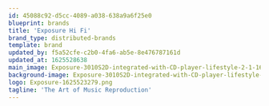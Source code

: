 ```yaml
---
id: 45088c92-d5cc-4089-a038-638a9a6f25e0
blueprint: brands
title: 'Exposure Hi Fi'
brand_type: distributed-brands
template: brand
updated_by: f5a52cfe-c2b0-4fa6-ab5e-8e476787161d
updated_at: 1625528638
main_image: Exposure-3010S2D-integrated-with-CD-player-lifestyle-2-1-1625523258.png
background-image: Exposure-3010S2D-integrated-with-CD-player-lifestyle-2-1.png
logo: Exposure-1625523279.png
tagline: 'The Art of Music Reproduction'
---
```

